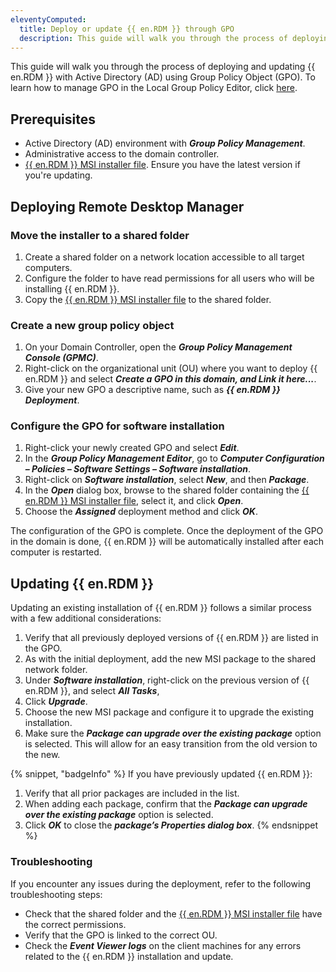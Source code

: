 ```yaml
---
eleventyComputed:
  title: Deploy or update {{ en.RDM }} through GPO
  description: This guide will walk you through the process of deploying {{ en.RDM }} using Group Policy Object (GPO).
---
```

This guide will walk you through the process of deploying and updating {{ en.RDM }} with Active Directory (AD) using Group Policy Object (GPO). To learn how to manage GPO in the Local Group Policy Editor, click [here](/rdm/kb/rdm-windows/how-to-articles/group-policies/#list-remote-desktop-manager-gpos-in-the-local-group-policy-editor).

## Prerequisites

* Active Directory (AD) environment with ***Group Policy Management***.
* Administrative access to the domain controller.
* [{{ en.RDM }} MSI installer file](https://devolutions.net/remote-desktop-manager/home/download/). Ensure you have the latest version if you're updating.

## Deploying Remote Desktop Manager

### Move the installer to a shared folder

1. Create a shared folder on a network location accessible to all target computers.
1. Configure the folder to have read permissions for all users who will be installing {{ en.RDM }}.
1. Copy the [{{ en.RDM }} MSI installer file](https://devolutions.net/remote-desktop-manager/home/download/) to the shared folder.

### Create a new group policy object

1. On your Domain Controller, open the ***Group Policy Management Console (GPMC)***.
1. Right-click on the organizational unit (OU) where you want to deploy {{ en.RDM }} and select ***Create a GPO in this domain, and Link it here...***.
1. Give your new GPO a descriptive name, such as ***{{ en.RDM }} Deployment***.

### Configure the GPO for software installation

1. Right-click your newly created GPO and select ***Edit***.
1. In the ***Group Policy Management Editor***, go to ***Computer Configuration – Policies – Software Settings – Software installation***.
1. Right-click on ***Software installation***, select ***New***, and then ***Package***.
1. In the ***Open*** dialog box, browse to the shared folder containing the [{{ en.RDM }} MSI installer file](https://devolutions.net/remote-desktop-manager/home/download/), select it, and click ***Open***.
1. Choose the ***Assigned*** deployment method and click ***OK***.

The configuration of the GPO is complete. Once the deployment of the GPO in the domain is done, {{ en.RDM }} will be automatically installed after each computer is restarted.

## Updating {{ en.RDM }}

Updating an existing installation of {{ en.RDM }} follows a similar process with a few additional considerations:

1. Verify that all previously deployed versions of {{ en.RDM }} are listed in the GPO.
1. As with the initial deployment, add the new MSI package to the shared network folder. 
1. Under ***Software installation***, right-click on the previous version of {{ en.RDM }}, and select ***All Tasks***, 
1. Click ***Upgrade***.
1. Choose the new MSI package and configure it to upgrade the existing installation.
1. Make sure the ***Package can upgrade over the existing package*** option is selected. This will allow for an easy transition from the old version to the new.

{% snippet, "badgeInfo" %}
If you have previously updated {{ en.RDM }}:
1. Verify that all prior packages are included in the list.
1. When adding each package, confirm that the ***Package can upgrade over the existing package*** option is selected.
1. Click ***OK*** to close the ***package’s Properties dialog box***.
{% endsnippet %}

### Troubleshooting
If you encounter any issues during the deployment, refer to the following troubleshooting steps:

* Check that the shared folder and the [{{ en.RDM }} MSI installer file](https://devolutions.net/remote-desktop-manager/home/download/) have the correct permissions.
* Verify that the GPO is linked to the correct OU.
* Check the ***Event Viewer logs*** on the client machines for any errors related to the {{ en.RDM }} installation and update.